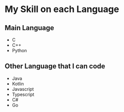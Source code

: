 # My Skill on each Language

## Main Language

- C
- C++
- Python

## Other Language that I can code

- Java
- Kotlin
- Javascript
- Typescript
- C#
- Go
